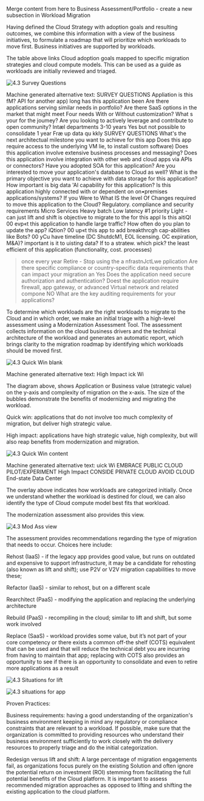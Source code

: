 Merge content from here to Business Assessment/Portfolio - create a new subsection in Workload Migration 

Having defined the Cloud Strategy with adoption goals and resulting outcomes, we combine this information with a view of the business initiatives, to formulate a roadmap that will prioritize which workloads to move first. Business initiatives are supported by workloads. 

 

The table above links Cloud adoption goals mapped to specific migration strategies and cloud compute models.  This can be used as a guide as workloads are initially reviewed and triaged. 

![4.3 Survey Questions](https://github.com/alvarovitta/Workload/blob/master/images/4.3%20Survey%20Questions.png) 

Machine generated alternative text:
SURVEY QUESTIONS 
Appliation 
is this fM? API for another app) 
long has this application been 
Are there applications serving similar needs in portfolio? 
Are there SaaS options in the market that might meet Four needs With or Without customization? 
What s your for the joumey? 
Are you looking to actively leverage and contribute to open community? 
Intæl departments 
3-10 years 
Yes but not possible to consolidate 
1 year 
Fræ up data qu 
kkly 
SURVEY QUESTIONS 
What's the next architectual milestone you want to achieve for this app 
Does this app require access to the underlying VM lie, to install custom software) 
Does this application involve extensive business processes and messaging? 
Does this application involve integration with other web and cloud apps via APIs or connectors? 
Have you adopted SOA for this application? 
Are you interested to move your application's database to Cloud as well? 
What is the primary objective you want to achieve with data storage for this application? 
How important is big data 'Al capability for this application? 
Is this application highly connected with or dependent on on•premises applications/systems? 
If you Were to What IS the level Of Changes required to move this application to the Cloud? 
Regulatory. compliance and security requirements 
Micro Services 
Heavy batch 
Low latency 
#1 priority 
Light - can just lift and shift 
is objective to migrate to the for this appl 
Is this aitiQl 
00 evp«t this application to handle large traffic? 
How often do you plan to update the app? 
iQtion? 
00 up«t this app to add breakthrcgh cap-abilities like Bots? 
00 yCu have timeline (DC ShutdcM1, EOL licensing. OC expiration, M&A)? 
important is it to uisting data? 
If to a stratew. which pick? 
the least efficient of this application (functionality, cost. processes) 
> once every year 
Retire - Stop using the a 
nfrastnJctLwe 
pplication 
Are there specific compliance or country-specific data requirements that can impact your migration an Yes 
Does the application need secure authorization and authentication? 
Doest the application require firewall, app gateway, or advanced Virtual network and related compone NO 
What are the key auditing requirements for your applications? 
 

To determine which workloads are the right workloads to migrate to the Cloud and in which order, we make an initial triage with a high-level assessment using a Modernization Assessment Tool.  The assessment collects information on the cloud business drivers and the technical architecture of the workload and generates an automatic report, which brings clarity to the migration roadmap by identifying which workloads should be moved first. 

![4.3 Quick Win blank](https://github.com/alvarovitta/Workload/blob/master/images/4.3%20Quick%20Win%20blank.emf) 

Machine generated alternative text:
High Impact 
ick Wi 
 

The diagram above, shows Application or Business value (strategic value) on the y-axis and complexity of migration on the x-axis. The size of the bubbles demonstrate the benefits of modernizing and migrating the workload.  

 

Quick win: applications that do not involve too much complexity of migration, but deliver high strategic value. 

High impact: applications have high strategic value, high complexity, but will also reap benefits from modernization and migration. 

![4.3 Quick Win content](https://github.com/alvarovitta/Workload/blob/master/images/4.3%20Quick%20Win%20content.emf) 

 

Machine generated alternative text:
uick Wi 
EMBRACE PUBLIC CLOUD 
PILOT/EXPERIMENT 
High Impact 
CONSIDE 
PRIVATE CLOUD 
AVOID CLOUD 
End-state Data Center 
 

The overlay above indicates how workloads are categorized initially.  Once we understand whether the workload is destined for cloud, we can also identify the type of Cloud compute model best fits that workload. 

 

The modernization assessment also provides this view. 

 ![4.3 Mod Ass view](https://github.com/alvarovitta/Workload/blob/master/images/4.3%20Mod%20Ass%20view.emf)


 

 

The assessment provides recommendations regarding the type of migration that needs to occur.  Choices here include: 
 

Rehost (IaaS) - if the legacy app provides good value, but runs on outdated and expensive to support infrastructure, it may be a candidate for rehosting (also known as lift and shift); use P2V or V2V migration capabilities to move these;  

Refactor (IaaS) - similar to rehost, but on a different scale 

Rearchitect (PaaS) - modifying the application and replacing the underlying architecture 

Rebuild (PaaS) - recompiling in the cloud; similar to lift and shift, but some work involved 

Replace (SaaS) - workload provides some value, but it’s not part of your core competency or there exists a common off-the shelf (COTS) equivalent that can be used and that will reduce the technical debt you are incurring from having to maintain that app; replacing with COTS also provides an opportunity to see if there is an opportunity to consolidate and even to retire more applications as a result 

![4.3 Situations for lift](https://github.com/alvarovitta/Workload/blob/master/images/4.3%20Situations%20for%20lift.png)

![4.3 situations for app](https://github.com/alvarovitta/Workload/blob/master/images/4.3%20Situations%20for%20app.png)

Proven Practices:

Business requirements: having a good understanding of the organization's business environment keeping in mind any regulatory or compliance constraints that are relevant to a workload. If possible, make sure that the organization is committed to providing resources who understand their business environment sufficiently to work closely with the delivery resources to properly triage and do the initial categorization.

Redesign versus lift and shift: A large percentage of migration engagements fail, as organizations focus purely on the existing Solution and often ignore the potential return on investment (ROI) stemming from facilitating the full potential benefits of the Cloud platform. It is important to assess recommended migration approaches as opposed to lifting and shifting the existing application to the cloud platform.
